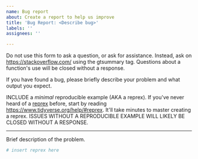 ```yaml
---
name: Bug report
about: Create a report to help us improve
title: 'Bug Report: <Describe bug>'
labels: ''
assignees: ''

---
```


Do not use this form to ask a question, or ask for assistance. Instead, ask on <https://stackoverflow.com/> using the gtsummary tag.
Questions about a function's use will be closed without a response.

If you have found a bug, please briefly describe your problem and what output you expect.

INCLUDE a *minimal* reproducible example (AKA a reprex). If you've never heard of a [reprex](https://reprex.tidyverse.org/) before, start by reading <https://www.tidyverse.org/help/#reprex>. It'll take minutes to master creating a reprex.
ISSUES WITHOUT A REPRODUCIBLE EXAMPLE WILL LIKELY BE CLOSED WITHOUT A RESPONSE.

---

Brief description of the problem.

```r
# insert reprex here
```
